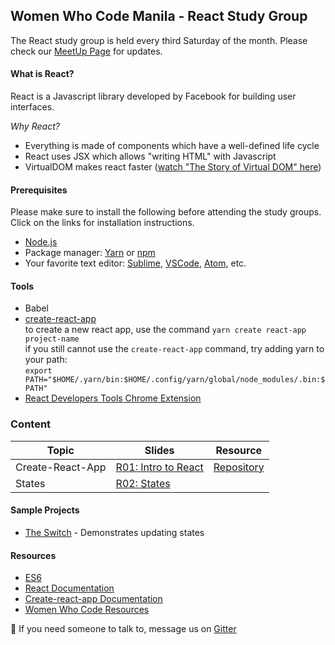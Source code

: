 ## Women Who Code Manila - React Study Group

The React study group is held every third Saturday of the month. Please check our [MeetUp Page](https://www.meetup.com/Women-Who-Code-Manila/) for updates.

#### What is React?

React is a Javascript library developed by Facebook for building user interfaces.

_Why React?_

- Everything is made of components which have a well-defined life cycle
- React uses JSX which allows "writing HTML" with Javascript
- VirtualDOM makes react faster ([watch "The Story of Virtual DOM" here](https://www.youtube.com/watch?v=BYbgopx44vo))

#### Prerequisites

Please make sure to install the following before attending the study groups. Click on the links for installation instructions.

- [Node.js](https://nodejs.org/en/)
- Package manager: [Yarn](https://yarnpkg.com/en/) or [npm](https://www.npmjs.com/)
- Your favorite text editor: [Sublime](https://www.sublimetext.com/3), [VSCode](https://code.visualstudio.com/), [Atom](https://atom.io/), etc.

#### Tools

- Babel
- [create-react-app](https://github.com/facebook/create-react-app/blob/master/packages/react-scripts/template/README.md)
  <br> to create a new react app, use the command `yarn create react-app project-name`
  <br> if you still cannot use the `create-react-app` command, try adding yarn to your path:
  <br> `export PATH="$HOME/.yarn/bin:$HOME/.config/yarn/global/node_modules/.bin:$PATH"`
- [React Developers Tools Chrome Extension](https://chrome.google.com/webstore/detail/react-developer-tools/fmkadmapgofadopljbjfkapdkoienihi?hl=en)

### Content

| Topic            | Slides                                                                                                                                    | Resource                                                   |
| ---------------- | ----------------------------------------------------------------------------------------------------------------------------------------- | ---------------------------------------------------------- |
| Create-React-App | [R01: Intro to React](https://docs.google.com/presentation/d/1g5f2pA3n7TLCqkNVHvNtidu13-bWzil97EV6M8bDG2c/edit#slide=id.g3489b4a6e0_0_18) | [Repository](https://github.com/facebook/create-react-app) |
| States           | [R02: States](https://docs.google.com/presentation/d/1xqgtoMBnRSHv6Wlj6ISNzk4t0qUp6JZ42oWv5ZOzGcc/edit#slide=id.g3489b4a6e0_0_9)          |

#### Sample Projects

- [The Switch](https://github.com/ksmorano/the-switch) - Demonstrates updating states

#### Resources

- [ES6](http://exploringjs.com/es6/ch_overviews.html)
- [React Documentation](https://reactjs.org/)
- [Create-react-app Documentation](https://github.com/facebook/create-react-app/blob/master/packages/react-scripts/template/README.md)
- [Women Who Code Resources](https://www.womenwhocode.com/resources)

:wave: If you need someone to talk to, message us on [Gitter](https://gitter.im/WWCodeManila/JavaScript)
